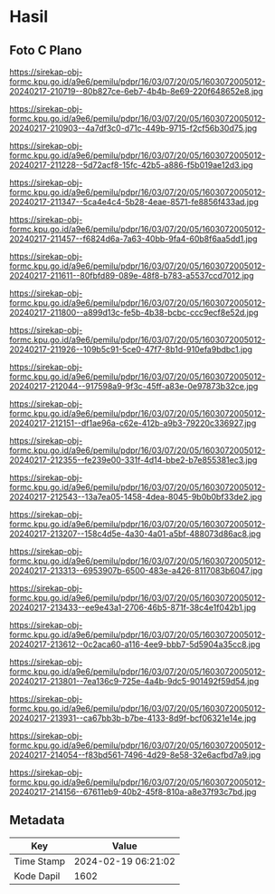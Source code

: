 # Hasil

## Foto C Plano

https://sirekap-obj-formc.kpu.go.id/a9e6/pemilu/pdpr/16/03/07/20/05/1603072005012-20240217-210719--80b827ce-6eb7-4b4b-8e69-220f648652e8.jpg

https://sirekap-obj-formc.kpu.go.id/a9e6/pemilu/pdpr/16/03/07/20/05/1603072005012-20240217-210903--4a7df3c0-d71c-449b-9715-f2cf56b30d75.jpg

https://sirekap-obj-formc.kpu.go.id/a9e6/pemilu/pdpr/16/03/07/20/05/1603072005012-20240217-211228--5d72acf8-15fc-42b5-a886-f5b019ae12d3.jpg

https://sirekap-obj-formc.kpu.go.id/a9e6/pemilu/pdpr/16/03/07/20/05/1603072005012-20240217-211347--5ca4e4c4-5b28-4eae-8571-fe8856f433ad.jpg

https://sirekap-obj-formc.kpu.go.id/a9e6/pemilu/pdpr/16/03/07/20/05/1603072005012-20240217-211457--f6824d6a-7a63-40bb-9fa4-60b8f6aa5dd1.jpg

https://sirekap-obj-formc.kpu.go.id/a9e6/pemilu/pdpr/16/03/07/20/05/1603072005012-20240217-211611--80fbfd89-089e-48f8-b783-a5537ccd7012.jpg

https://sirekap-obj-formc.kpu.go.id/a9e6/pemilu/pdpr/16/03/07/20/05/1603072005012-20240217-211800--a899d13c-fe5b-4b38-bcbc-ccc9ecf8e52d.jpg

https://sirekap-obj-formc.kpu.go.id/a9e6/pemilu/pdpr/16/03/07/20/05/1603072005012-20240217-211926--109b5c91-5ce0-47f7-8b1d-910efa9bdbc1.jpg

https://sirekap-obj-formc.kpu.go.id/a9e6/pemilu/pdpr/16/03/07/20/05/1603072005012-20240217-212044--917598a9-9f3c-45ff-a83e-0e97873b32ce.jpg

https://sirekap-obj-formc.kpu.go.id/a9e6/pemilu/pdpr/16/03/07/20/05/1603072005012-20240217-212151--df1ae96a-c62e-412b-a9b3-79220c336927.jpg

https://sirekap-obj-formc.kpu.go.id/a9e6/pemilu/pdpr/16/03/07/20/05/1603072005012-20240217-212355--fe239e00-331f-4d14-bbe2-b7e855381ec3.jpg

https://sirekap-obj-formc.kpu.go.id/a9e6/pemilu/pdpr/16/03/07/20/05/1603072005012-20240217-212543--13a7ea05-1458-4dea-8045-9b0b0bf33de2.jpg

https://sirekap-obj-formc.kpu.go.id/a9e6/pemilu/pdpr/16/03/07/20/05/1603072005012-20240217-213207--158c4d5e-4a30-4a01-a5bf-488073d86ac8.jpg

https://sirekap-obj-formc.kpu.go.id/a9e6/pemilu/pdpr/16/03/07/20/05/1603072005012-20240217-213313--6953907b-6500-483e-a426-8117083b6047.jpg

https://sirekap-obj-formc.kpu.go.id/a9e6/pemilu/pdpr/16/03/07/20/05/1603072005012-20240217-213433--ee9e43a1-2706-46b5-871f-38c4e1f042b1.jpg

https://sirekap-obj-formc.kpu.go.id/a9e6/pemilu/pdpr/16/03/07/20/05/1603072005012-20240217-213612--0c2aca60-a116-4ee9-bbb7-5d5904a35cc8.jpg

https://sirekap-obj-formc.kpu.go.id/a9e6/pemilu/pdpr/16/03/07/20/05/1603072005012-20240217-213801--7ea136c9-725e-4a4b-9dc5-901492f59d54.jpg

https://sirekap-obj-formc.kpu.go.id/a9e6/pemilu/pdpr/16/03/07/20/05/1603072005012-20240217-213931--ca67bb3b-b7be-4133-8d9f-bcf06321e14e.jpg

https://sirekap-obj-formc.kpu.go.id/a9e6/pemilu/pdpr/16/03/07/20/05/1603072005012-20240217-214054--f83bd561-7496-4d29-8e58-32e6acfbd7a9.jpg

https://sirekap-obj-formc.kpu.go.id/a9e6/pemilu/pdpr/16/03/07/20/05/1603072005012-20240217-214156--67611eb9-40b2-45f8-810a-a8e37f93c7bd.jpg


## Metadata

| Key        | Value               |
| ---------- | ------------------- |
| Time Stamp | 2024-02-19 06:21:02 |
| Kode Dapil | 1602                |



